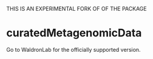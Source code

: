 THIS IS AN EXPERIMENTAL FORK OF OF THE PACKAGE

# curatedMetagenomicData

Go to WaldronLab for the officially supported version.

